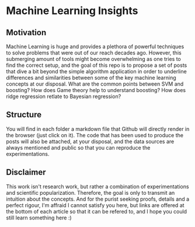 # Machine Learning Insights

## Motivation 
Machine Learning is huge and provides a plethora of powerful techniques to solve problems that were out of our reach decades ago. However, this submerging amount of tools might become overwhelming as one tries to find the correct setup, and the goal of this repo is to propose a set of posts that dive a bit beyond the simple algorithm application in order to underline differences and similarities between some of the key machine learning concepts at our disposal. What are the common points between SVM and boosting? How does Game theory help to understand boosting? How does ridge regression retlate to Bayesian regression? 

## Structure
You will find in each folder a markdown file that Github will directly render in the browser (just click on it). The code that has been used to produce the posts will also be attached, at your disposal, and the data sources are always mentioned and public so that you can reproduce the experimentations. 

## Disclaimer
This work isn't research work, but rather a combination of experimentations and scientific popularization. Therefore, the goal is only to transmit an intuition about the concepts. And for the purist seeking proofs, details and a perfect rigour, I'm affraid I cannot satisfy you here, but links are offered at the bottom of each article so that it can be refered to, and I hope you could still learn something here :) 

